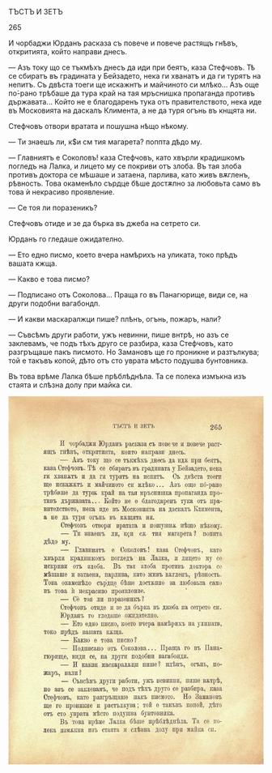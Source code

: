 ﻿ТЪСТЪ И ЗЕТЪ

265

И чорбаджи Юрданъ расказа съ повече и повече растящъ гнѣвъ, откритията, който направи днесъ.

— Азъ току що се тъкмѣхъ днесъ да иди при беятъ, каза Стефчовъ. Тѣ се сбиратъ въ градината у Бейзадето, нека ги хванатъ и да ги турятъ на непитъ. Съ двѣста тоеги ще искажнтъ и майчиното си млѣко... Азъ още по́-рано трѣбаше да тура край на тая мръснишка пропаганда противъ държавата... Който не е благодаренъ тука отъ правителството, нека иде въ Московията на даскалъ Климента, а не да туря огънь въ кнщята ни.

Стефчовъ отвори вратата и пошушна нѣщо нѣкому.

— Ти знаешъ ли, к$и см тия магарета? поппта дѣдо му.

— Главниятъ е Соколовъ! каза Стефчовъ, като хвърли крадишкомъ погледъ на Лалка, и лицето му се покриви отъ злоба. Въ тая злоба противъ доктора се мѣшаше и затаена, парлива, като живъ вѫгленъ, рѣвность. Това окаменѣло сърдце бѣше достѫпно за любовьта само въ това ѝ некрасиво проявление.

— Се тоя ли поразеникъ?

Стефчовъ отиде и зе да бърка въ джеба на сетрето си.

Юрданъ го гледаше ожидателно.

— Ето едно писмо, което вчера намѣрихъ на уликата, токо прѣдъ вашата кжща.

— Какво е това писмо?

— Подписано отъ Соколова... Праща го въ Панагюрище, види се, на други подобни вагабондп.

— И какви маскаралжци пише? плѣнъ, огънь, пожаръ, нали?

— Съвсѣмъ други работи, ужъ невинни, пише внтрѣ, но азъ се заклевамъ, че подъ тѣхъ друго се разбира, каза Стефчовъ, като разгръщаше пакъ писмото. Но Замановъ ще го проникне и разтълкува; той е такъвъ копой, дѣто отъ сто уврата мѣсто подушва бунтовника.

Въ това врѣме Лалка бѣше прѣблѣднѣла. Та се полека измъкна изъ стаята и слѣзна долу при майка си.

![original](images/300.jpg)

